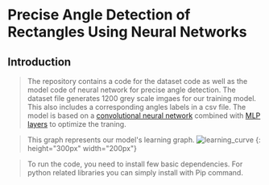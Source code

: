 # Precise Angle Detection of Rectangles Using Neural Networks
## Introduction
> The repository contains a code for the dataset code as well as the model code of neural network for precise angle detection.
> The dataset file generates 1200 grey scale imgaes for our training model. This also includes a corresponding angles labels in a csv file.
> The model is based on a [convolutional neural network](https://en.wikipedia.org/wiki/Convolutional_neural_network) combined with [MLP layers](https://en.wikipedia.org/wiki/Multilayer_perceptron) to optimize the traning. 

> This graph represents our model's learning graph.
> ![learning_curve](https://github.com/rabiaf183/precise-angle-detection-using-NeuralNetworks/assets/58448531/d7caed5e-525f-4e6c-a65a-b84b2e6da3d2) {: height="300px" width="200px"}



> To run the code, you need to install few basic dependencies.
> For python related libraries you can simply install with Pip command. 
